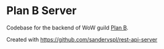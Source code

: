 # Plan B Server

Codebase for the backend of WoW guild [Plan B](https://planbguild.eu).

Created with https://github.com/sandervspl/rest-api-server
